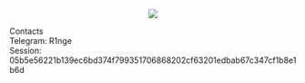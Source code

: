 <p align="center"> <img src="https://github.com/R1nge/R1nge/assets/59400159/f2b86468-f528-4bf9-81b7-29165d168b58"> </p>

Contacts  
Telegram: R1nge  
Session: 05b5e56221b139ec6bd374f799351706868202cf63201edbab67c347cf1b8e1b6d
